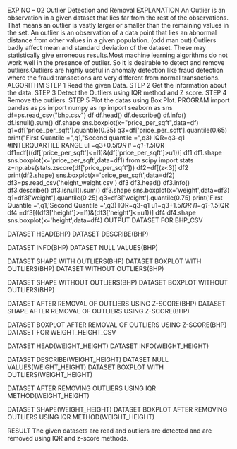 EXP NO – 02 Outlier Detection and Removal
EXPLANATION
An Outlier is an observation in a given dataset that lies far from the rest of the observations. That means an outlier is vastly larger or smaller than the remaining values in the set. An outlier is an observation of a data point that lies an abnormal distance from other values in a given population. (odd man out).Outliers badly affect mean and standard deviation of the dataset. These may statistically give erroneous results.Most machine learning algorithms do not work well in the presence of outlier. So it is desirable to detect and remove outliers.Outliers are highly useful in anomaly detection like fraud detection where the fraud transactions are very different from normal transactions.
ALGORITHM STEP 1
Read the given Data.
STEP 2
Get the information about the data.
STEP 3
Detect the Outliers using IQR method and Z score.
STEP 4
Remove the outliers.
STEP 5
Plot the datas using Box Plot.
PROGRAM
import pandas as ps
import numpy as np
import seaborn as sns
df=ps.read_csv("bhp.csv") df
df.head()
df.describe()
 df.info() df.isnull().sum() df.shape
sns.boxplot(x="price_per_sqft",data=df)
q1=df['price_per_sqft'].quantile(0.35) q3=df['price_per_sqft'].quantile(0.65) print("First Quantile =",q1,"Second quantile =",q3)
IQR=q3-q1 #INTERQUARTILE RANGE ul =q3+0.5*IQR
ll =q1-1.5*IQR
df1=df[((df['price_per_sqft']<=l1)&(df['price_per_sqft']>u1))] df1
df1.shape sns.boxplot(x='price_per_sqft',data=df1)
from scipy import stats z=np.abs(stats.zscore(df['price_per_sqft'])) df2=df[(z<3)]
df2
print(df2.shape) sns.boxplot(x='price_per_sqft',data=df2)
df3=ps.read_csv('height_weight.csv') df3
df3.head() df3.info() df3.describe() df3.isnull().sum() df3.shape
sns.boxplot(x='weight',data=df3)
q1=df3['weight'].quantile(0.25) q3=df3['weight'].quantile(0.75)
print('First Quantile =',q1,'Second Quantile =',q3)
IQR=q3-q1
u1=q3+1.5*IQR
l1=q1-1.5*IQR
df4 =df3[((df3['height']>=l1)&(df3['height']<=u1))] df4
df4.shape sns.boxplot(x='height',data=df4)
OUTPUT DATASET FOR BHP_CSV

 DATASET HEAD(BHP)
 DATASET DESCRIBE(BHP)

  DATASET INFO(BHP)
 DATASET NULL VALUES(BHP)
 
 DATASET SHAPE WITH OUTLIERS(BHP)
 DATASET BOXPLOT WITH OUTLIERS(BHP)
 DATASET WITHOUT OUTLIERS(BHP)

   DATASET SHAPE WITHOUT OUTLIERS(BHP)
DATASET BOXPLOT WITHOUT OUTLIERS(BHP)
 
  DATASET AFTER REMOVAL OF OUTLIERS USING Z-SCORE(BHP)
 DATASET SHAPE AFTER REMOVAL OF OUTLIERS USING Z-SCORE(BHP)

  DATASET BOXPLOT AFTER REMOVAL OF OUTLIERS USING Z-SCORE(BHP)
DATASET FOR WEIGHT_HEIGHT_CSV
 
  DATASET HEAD(WEIGHT_HEIGHT)
 DATASET INFO(WEIGHT_HEIGHT)

  DATASET DESCRIBE(WEIGHT_HEIGHT)
DATASET NULL VALUES(WEIGHT_HEIGHT)
DATASET BOXPLOT WITH OUTLIERS(WEIGHT_HEIGHT)
  
 DATASET AFTER REMOVING OUTLIERS USING IQR METHOD(WEIGHT_HEIGHT)

   DATASET SHAPE(WEIGHT_HEIGHT)
DATASET BOXPLOT AFTER REMOVING OUTLIERS USING IQR METHOD(WEIGHT_HEIGHT)
 
 RESULT
The given datasets are read and outliers are detected and are removed using IQR and z-score methods.
